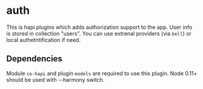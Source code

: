 auth
===========

This is hapi plugins which adds authorization support to the app. User info is stored in collection "users". You can use extrenal providers (via `bell`) or local authetntification if need.

## Dependencies
Module `co-hapi` and plugin `models` are required to use this plugin.
Node 0.11+ should be used with --harmony switch.
